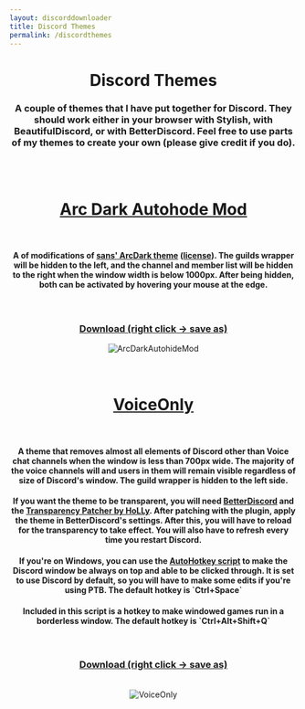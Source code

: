 ```yaml
---
layout: discorddownloader
title: Discord Themes
permalink: /discordthemes
---
```

<h1 align="center">Discord Themes</h1>
<h3 align="center">A couple of themes that I have put together for Discord. They should work either in your browser with Stylish, with BeautifulDiscord, or with BetterDiscord. Feel free to use parts of my themes to create your own (please give credit if you do).</h3>
<br>
<br>
<h1 align="center"><a href="https://raw.githubusercontent.com/simoniz0r/DiscordThemes/master/ArcDarkMods/ArcDarkAutohideMod.theme.css">Arc Dark Autohode Mod</a></h1>
<br>
<h4  align="center">A of modifications of <a href="https://userstyles.org/styles/127986/discord-arc-dark">sans' ArcDark theme</a> (<a href="https://creativecommons.org/licenses/by-nc-sa/4.0/legalcode">license</a>).  The guilds wrapper will be hidden to the left, and the channel and member list will be hidden to the right when the window width is below 1000px.  After being hidden, both can be activated by hovering your mouse at the edge.</h4>
<br>
<h3 align="center"><a href="https://raw.githubusercontent.com/simoniz0r/DiscordThemes/master/ArcDarkMods/ArcDarkAutohideMod.theme.css">Download (right click -> save as)</a></h3>
<center><img src="https://raw.githubusercontent.com/simoniz0r/DiscordThemes/master/ArcDarkMods/ArcDarkAutohideMod.gif" alt="ArcDarkAutohideMod" align="middle"></center>
<br>
<br>
<h1 align="center"><a href="https://raw.githubusercontent.com/simoniz0r/DiscordThemes/master/VoiceOnly/VoiceOnly.theme.css">VoiceOnly</a></h1>
<br>
<h4 align="center">A theme that removes almost all elements of Discord other than Voice chat channels when the window is less than 700px wide.  The majority of the voice channels will and users in them will remain visible regardless of size of Discord's window.  The guild wrapper is hidden to the left side.</h4>
<h4 align="center">If you want the theme to be transparent, you will need <a href="https://github.com/Jiiks/BetterDiscordApp">BetterDiscord</a> and the <a href="https://github.com/HoLLy-HaCKeR/BetterDiscord-Themes-and-Plugins/blob/master/Plugins/transparency_patcher.md">Transparency Patcher by HoLLy</a>.  After patching with the plugin, apply the theme in BetterDiscord's settings.  After this, you will have to reload for the transparency to take effect.  You will also have to refresh every time you restart Discord.</h4>
<h4 align="center">If you're on Windows, you can use the <a href="https://raw.githubusercontent.com/simoniz0r/DiscordThemes/master/VoiceOnly/DiscordClickthrough.ahk">AutoHotkey script</a> to make the Discord window be always on top and able to be clicked through.  It is set to use Discord by default, so you will have to make some edits if you're using PTB.  The default hotkey is `Ctrl+Space`</h4>
<h4 align="center">Included in this script is a hotkey to make windowed games run in a borderless window.  The default hotkey is `Ctrl+Alt+Shift+Q`</h4>
<br>
<h3 align="center"><a href="https://raw.githubusercontent.com/simoniz0r/DiscordThemes/master/VoiceOnly/VoiceOnly.theme.css">Download (right click -> save as)</a></h3>
<br>
<center><img src="https://raw.githubusercontent.com/simoniz0r/DiscordThemes/master/VoiceOnly/VoiceOnly.gif" alt="VoiceOnly"></center>